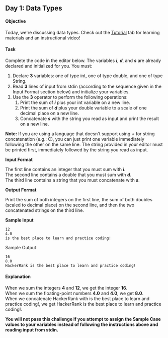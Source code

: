 ## Day 1: Data Types

#### Objective 
Today, we're discussing data types. Check out the [Tutorial](https://www.hackerrank.com/challenges/30-data-types/tutorial) tab for learning materials and an instructional video!

#### Task
Complete the code in the editor below. The variables ***i***, ***d***, and ***s*** are already declared and initialized for you. You must:
1. Declare **3** variables: one of type int, one of type double, and one of type String.
2. Read **3** lines of input from stdin (according to the sequence given in the Input Format section below) and initialize your  variables.
3. Use the **3** operator to perform the following operations:
   1. Print the sum of ***i*** plus your int variable on a new line.
   2. Print the sum of ***d*** plus your double variable to a scale of one decimal place on a new line.
   3. Concatenate ***s*** with the string you read as input and print the result on a new line. <br />

**Note:** If you are using a language that doesn't support using **+** for string concatenation (e.g.: C), you can just print one variable immediately following the other on the same line. The string provided in your editor must be printed first, immediately followed by the string you read as input.

**Input Format** 

The first line contains an integer that you must sum with ***i***. <br />
The second line contains a double that you must sum with ***d***. <br/>
The third line contains a string that you must concatenate with ***s***. 

**Output Format** 

Print the sum of both integers on the first line, the sum of both doubles (scaled to  decimal place) on the second line, and then the two concatenated strings on the third line. 

**Sample Input**

    12
    4.0 
    is the best place to learn and practice coding! 

Sample Output

    16 
    8.0
    HackerRank is the best place to learn and practice coding! 

#### Explanation 

When we sum the integers **4** and **12**, we get the integer **16**. <br />
When we sum the floating-point numbers **4.0** and **4.0**, we get **8.0**. <br />
When we concatenate HackerRank with is the best place to learn and practice coding!, we get HackerRank is the best place to learn and practice coding!. <br />

**You will not pass this challenge if you attempt to assign the Sample Case values to your variables instead of following the instructions above and reading input from stdin.**
